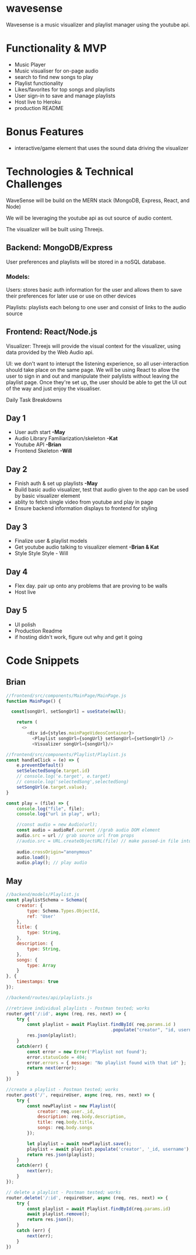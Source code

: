# wavesense

Wavesense is a music visualizer and playlist manager using the youtube api.

# Functionality & MVP

- Music Player
- Music visualiser for on-page audio
- search to find new songs to play
- Playlist functionality
- Likes/favorites for top songs and playlists
- User sign-in to save and manage playlists
- Host live to Heroku
- production README

# Bonus Features
- interactive/game element that uses the sound data driving the visualizer

# Technologies & Technical Challenges

WaveSense will be build on the MERN stack  (MongoDB, Express, React, and Node)

We will be leveraging the youtube api as out source of audio content. 

The visualizer will be built using Threejs.

## Backend: MongoDB/Express

User preferences and playlists will be stored in a noSQL database.

### Models:
Users: stores basic auth information for the user and allows them to save their preferences for later use or use on other devices

Playlists: playlists each belong to one user and consist of links to the audio source

## Frontend: React/Node.js

Visualizer: Threejs will provide the visual context for the visualizer, using data provided by the Web Audio api.

UI: we don't want to interupt the listening experience, so all user-interaction should take place on the same page. We will be using React to allow the user to sign in and out and manipulate their palylists without leaving the playlist page. Once they're set up, the user should be able to get the UI out of the way and just enjoy the visualiser.

Daily Task Breakdowns

## Day 1
- User auth start **-May**
- Audio Library Familiarization/skeleton **-Kat**
- Youtube API **-Brian**
- Frontend Skeleton **-Will**

## Day 2
- Finish auth & set up playlists **-May**
- Build basic audio visualizer, test that audio given to the app can be used by basic visualizer element
- ablity to fetch single video from youtube and play in page
- Ensure backend information displays to frontend for styling

## Day 3
- Finalize user & playlist models
- Get youtube audio talking to visualizer element **-Brian & Kat**
- Style Style Style - Will

## Day 4
- Flex day. pair up onto any problems that are proving to be walls
- Host live

## Day 5
- UI polish
- Production Readme
- if hosting didn't work, figure out why and get it going


# Code Snippets
## Brian

```javascript 
//frontend/src/components/MainPage/MainPage.js
function MainPage() {

  const[songUrl, setSongUrl] = useState(null);

    return (
      <>
        <div id={styles.mainPageVideosContainer}>
          <Playlist songUrl={songUrl} setSongUrl={setSongUrl} />
          <Visualizer songUrl={songUrl}/>

```

```javascript
//frontend/src/components/Playlist/Playlist.js
const handleClick = (e) => {
    e.preventDefault()
    setSelectedSong(e.target.id)
    // console.log('e.target', e.target)
    // console.log('selectedSong',selectedSong)
    setSongUrl(e.target.value);
}
```

```javascript
const play = (file) => {
    console.log("file", file);
    console.log("url in play", url);

    //const audio = new Audio(url);
    const audio = audioRef.current //grab audio DOM element
    audio.src = url // grab source url from props
    //audio.src = URL.createObjectURL(file) // make passed-in file into dataURL
    
    audio.crossOrigin="anonymous"
    audio.load();
    audio.play(); // play audio
```


## May
```javascript
//backend/models/Playlist.js
const playlistSchema = Schema({
    creator: {
        type: Schema.Types.ObjectId,
        ref: 'User'
    },
    title: {
        type: String,
    },
    description: {
        type: String,
    }, 
    songs: {
        type: Array
    }
}, {
    timestamps: true
});
```

```javascript 
//backend/routes/api/playlists.js

//retrieve individual playlists - Postman tested; works
router.get('/:id', async (req, res, next) => {
    try {
        const playlist = await Playlist.findById( req.params.id )
                                        .populate("creator", "id, username");
        res.json(playlist);
    }
    catch(err) {
        const error = new Error('Playlist not found');
        error.statusCode = 404;
        error.errors = { message: "No playlist found with that id" };
        return next(error);
    }
})

//create a playlist - Postman tested; works
router.post('/', requireUser, async (req, res, next) => {
    try {
        const newPlaylist = new Playlist({
            creator: req.user._id,
            description: req.body.description,
            title: req.body.title, 
            songs: req.body.songs
        });

        let playlist = await newPlaylist.save();
        playlist = await playlist.populate('creator', '_id, username');
        return res.json(playlist);
    }
    catch(err) {
        next(err);
    }
});

// delete a playlist - Postman tested; works
router.delete('/:id', requireUser, async (req, res, next) => {
    try {
        const playlist = await Playlist.findById(req.params.id)
        await playlist.remove();
        return res.json();
    }
    catch (err) {
        next(err);
    }
})
```